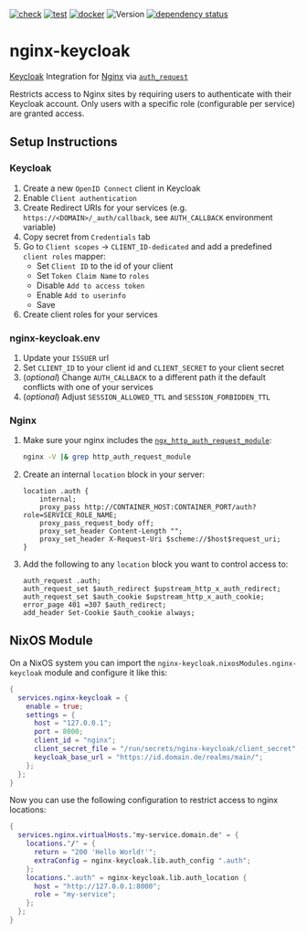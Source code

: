 [![check](https://github.com/Defelo/nginx-keycloak/actions/workflows/check.yml/badge.svg)](https://github.com/Defelo/nginx-keycloak/actions/workflows/check.yml)
[![test](https://github.com/Defelo/nginx-keycloak/actions/workflows/test.yml/badge.svg)](https://github.com/Defelo/nginx-keycloak/actions/workflows/test.yml)
[![docker](https://github.com/Defelo/nginx-keycloak/actions/workflows/docker.yml/badge.svg)](https://github.com/Defelo/nginx-keycloak/actions/workflows/docker.yml) <!--
https://app.codecov.io/gh/Defelo/nginx-keycloak/settings/badge
[![codecov](https://codecov.io/gh/Defelo/nginx-keycloak/branch/develop/graph/badge.svg?token=changeme)](https://codecov.io/gh/Defelo/nginx-keycloak) -->
![Version](https://img.shields.io/github/v/tag/Defelo/nginx-keycloak?include_prereleases&label=version)
[![dependency status](https://deps.rs/repo/github/Defelo/nginx-keycloak/status.svg)](https://deps.rs/repo/github/Defelo/nginx-keycloak)

# nginx-keycloak
[Keycloak](https://www.keycloak.org/) Integration for [Nginx](https://nginx.org/) via [`auth_request`](https://nginx.org/en/docs/http/ngx_http_auth_request_module.html)

Restricts access to Nginx sites by requiring users to authenticate with their Keycloak account. Only users with a specific role (configurable per service) are granted access.

## Setup Instructions

### Keycloak
1. Create a new `OpenID Connect` client in Keycloak
2. Enable `Client authentication`
3. Create Redirect URIs for your services (e.g. `https://<DOMAIN>/_auth/callback`, see `AUTH_CALLBACK` environment variable)
4. Copy secret from `Credentials` tab
5. Go to `Client scopes` &rarr; `CLIENT_ID-dedicated` and add a predefined `client roles` mapper:
    - Set `Client ID` to the id of your client
    - Set `Token Claim Name` to `roles`
    - Disable `Add to access token`
    - Enable `Add to userinfo`
    - Save
6. Create client roles for your services

### nginx-keycloak.env
1. Update your `ISSUER` url
2. Set `CLIENT_ID` to your client id and `CLIENT_SECRET` to your client secret
3. (*optional*) Change `AUTH_CALLBACK` to a different path it the default conflicts with one of your services
4. (*optional*) Adjust `SESSION_ALLOWED_TTL` and `SESSION_FORBIDDEN_TTL`

### Nginx
1. Make sure your nginx includes the [`ngx_http_auth_request_module`](https://nginx.org/en/docs/http/ngx_http_auth_request_module.html):
    ```sh
    nginx -V |& grep http_auth_request_module
    ```
2. Create an internal `location` block in your server:
    ```nginx
    location .auth {
        internal;
        proxy_pass http://CONTAINER_HOST:CONTAINER_PORT/auth?role=SERVICE_ROLE_NAME;
        proxy_pass_request_body off;
        proxy_set_header Content-Length "";
        proxy_set_header X-Request-Uri $scheme://$host$request_uri;
    }
    ```
3. Add the following to any `location` block you want to control access to:
    ```nginx
    auth_request .auth;
    auth_request_set $auth_redirect $upstream_http_x_auth_redirect;
    auth_request_set $auth_cookie $upstream_http_x_auth_cookie;
    error_page 401 =307 $auth_redirect;
    add_header Set-Cookie $auth_cookie always;
    ```

## NixOS Module

On a NixOS system you can import the `nginx-keycloak.nixosModules.nginx-keycloak` module and
configure it like this:

```nix
{
  services.nginx-keycloak = {
    enable = true;
    settings = {
      host = "127.0.0.1";
      port = 8000;
      client_id = "nginx";
      client_secret_file = "/run/secrets/nginx-keycloak/client_secret";
      keycloak_base_url = "https://id.domain.de/realms/main/";
    };
  };
}
```

Now you can use the following configuration to restrict access to nginx locations:

```nix
{
  services.nginx.virtualHosts."my-service.domain.de" = {
    locations."/" = {
      return = "200 'Hello World!'";
      extraConfig = nginx-keycloak.lib.auth_config ".auth";
    };
    locations.".auth" = nginx-keycloak.lib.auth_location {
      host = "http://127.0.0.1:8000";
      role = "my-service";
    };
  };
}
```
